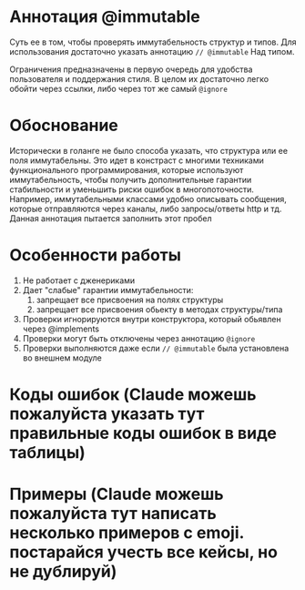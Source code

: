 # Аннотация @immutable

Суть ее в том, чтобы проверять иммутабельность структур и типов. Для использования достаточно указать аннотацию `// @immutable`
Над типом.

Ограничения предназначены в первую очередь для удобства пользователя и поддержания стиля. В целом их достаточно легко обойти через ссылки,
либо через тот же самый `@ignore`


# Обоснование
Исторически в голанге не было способа указать, что структура или ее поля иммутабельны. Это идет в констраст с многими
техниками функционального программирования, которые используют иммутабельность, чтобы получить дополнительные гарантии стабильности и
уменьшить риски ошибок в многопоточности. Например, иммутабельными классами удобно описывать сообщения, которые отправляются
через каналы, либо запросы/ответы http и тд. Данная аннотация пытается заполнить этот пробел

# Особенности работы
1. Не работает с дженериками
2. Дает "слабые" гарантии иммутабельности:
   1. запрещает все присвоения на полях структуры
   2. запрещает все присвоения обьекту в методах структуры/типа
3. Проверки игнорируются внутри конструктора, который обьявлен через @implements
4. Проверки могут быть отключены через аннотацию `@ignore`
5. Проверки выполняются даже если `// @immutable` была установлена во внешнем модуле

# Коды ошибок (Claude можешь пожалуйста указать тут правильные коды ошибок в виде таблицы)

# Примеры (Claude можешь пожалуйста тут написать несколько примеров с emoji. постарайся учесть все кейсы, но не дублируй)